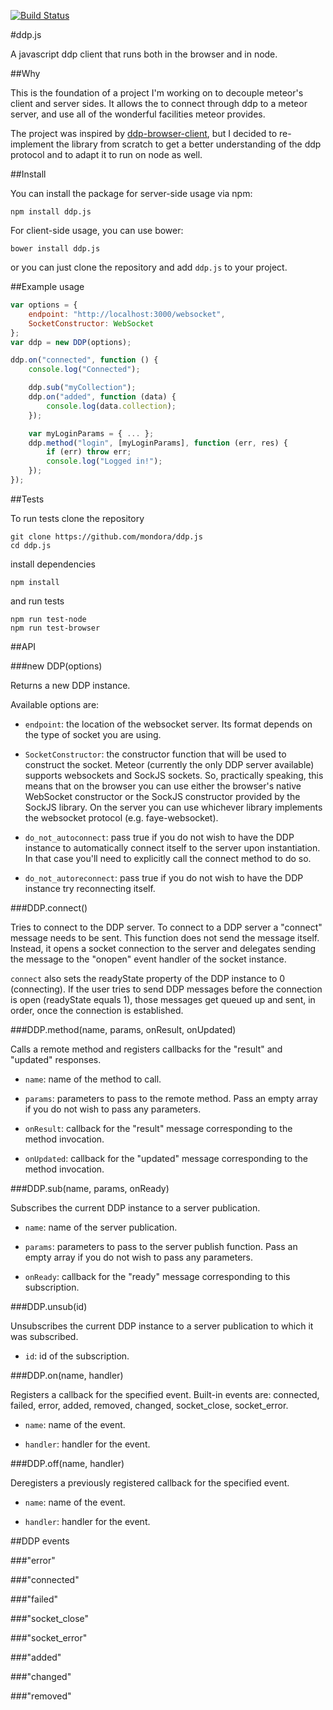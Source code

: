 [![Build Status](https://travis-ci.org/mondora/ddp.js.svg?branch=master)](https://travis-ci.org/mondora/ddp.js)

#ddp.js

A javascript ddp client that runs both in the browser and in node.

##Why

This is the foundation of a project I'm working on to decouple meteor's client and server sides. It allows the to connect through ddp to a meteor server, and use all of the wonderful facilities meteor provides.

The project was inspired by [ddp-browser-client](https://github.com/bmcmahen/ddp-browser-client), but I decided to re-implement the library from scratch to get a better understanding of the ddp protocol and to adapt it to run on node as well.

##Install

You can install the package for server-side usage via npm:

	npm install ddp.js

For client-side usage, you can use bower:

	bower install ddp.js

or you can just clone the repository and add `ddp.js` to your project.


##Example usage

```javascript
var options = {
	endpoint: "http://localhost:3000/websocket",
	SocketConstructor: WebSocket
};
var ddp = new DDP(options);

ddp.on("connected", function () {
	console.log("Connected");

	ddp.sub("myCollection");
	ddp.on("added", function (data) {
		console.log(data.collection);
	});

	var myLoginParams = { ... };
	ddp.method("login", [myLoginParams], function (err, res) {
		if (err) throw err;
		console.log("Logged in!");
	});
});
```

##Tests

To run tests clone the repository

    git clone https://github.com/mondora/ddp.js
	cd ddp.js

install dependencies

	npm install

and run tests

	npm run test-node
	npm run test-browser


##API





###new DDP(options)

Returns a new DDP instance.

Available options are:

- `endpoint`: the location of the websocket server. Its
  format depends on the type of socket you are using.

- `SocketConstructor`: the constructor function that will be
  used to construct the socket. Meteor (currently the only
  DDP server available) supports websockets and SockJS
  sockets.  So, practically speaking, this means that on the
  browser you can use either the browser's native WebSocket
  constructor or the SockJS constructor provided by the
  SockJS library.  On the server you can use whichever
  library implements the websocket protocol (e.g.
  faye-websocket).

- `do_not_autoconnect`: pass true if you do not wish to have
  the DDP instance to automatically connect itself to the
  server upon instantiation.  In that case you'll need to
  explicitly call the connect method to do so.

- `do_not_autoreconnect`: pass true if you do not wish to
  have the DDP instance try reconnecting itself.





###DDP.connect()

Tries to connect to the DDP server.  To connect to a DDP
server a "connect" message needs to be sent.  This function
does not send the message itself.  Instead, it opens a
socket connection to the server and delegates sending the
message to the "onopen" event handler of the socket
instance.

`connect` also sets the readyState property of the DDP instance
to 0 (connecting).
If the user tries to send DDP messages before the connection
is open (readyState equals 1), those messages get queued up
and sent, in order, once the connection is established.





###DDP.method(name, params, onResult, onUpdated)

Calls a remote method and registers callbacks for the
"result" and "updated" responses.

- `name`: name of the method to call.

- `params`: parameters to pass to the remote method. Pass an
  empty array if you do not wish to pass any parameters.

- `onResult`: callback for the "result" message
  corresponding to the method invocation.

- `onUpdated`: callback for the "updated" message
  corresponding to the method invocation.





###DDP.sub(name, params, onReady)

Subscribes the current DDP instance to a server publication.

- `name`: name of the server publication.

- `params`: parameters to pass to the server publish
  function. Pass an empty array if you do not wish to pass
  any parameters.

- `onReady`: callback for the "ready" message corresponding
  to this subscription.





###DDP.unsub(id)

Unsubscribes the current DDP instance to a server
publication to which it was subscribed.

- `id`: id of the subscription.





###DDP.on(name, handler)

Registers a callback for the specified event. Built-in
events are: connected, failed, error, added, removed,
changed, socket_close, socket_error.

- `name`: name of the event.

- `handler`: handler for the event.





###DDP.off(name, handler)

Deregisters a previously registered callback for the
specified event.

- `name`: name of the event.

- `handler`: handler for the event.





##DDP events

###"error"

###"connected"

###"failed"

###"socket_close"

###"socket_error"

###"added"

###"changed"

###"removed"
